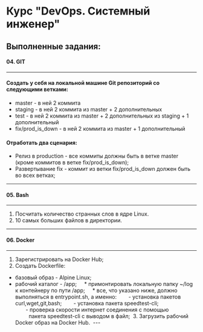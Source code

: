 # Курс "DevOps. Системный инженер"

## Выполненные задания:

#### 04. GIT
---
#### Создать у себя на локальной машине Git репозиторий со следующими ветками:

* master - в ней 2 коммита
* staging - в ней 2 коммита из master + 2 дополнительных
* test - в ней 2 коммита из master + 2 дополнительных из staging + 1 дополнительный
* fix/prod_is_down - в ней 2 коммита из master + 1 дополнительный

#### Отработать два сценария:

* Релиз в production - все коммиты должны быть в ветке master (кроме коммитов в ветке fix/prod_is_down);
* Развертывание fix - коммит из ветки fix/prod_is_down должен быть во всех ветках;
---

#### 05. Bash
---
1. Посчитать количество странных слов в ядре Linux.
2. 10 самых больших файлов в директории.
---

#### 06. Docker
---
1. Зарегистрировать на Docker Hub;
2. Создать Dockerfile:
  * базовый образ - Alpine Linux;
  * рабочий каталог - /app;
    * примонтировать локальную папку ~/log к контейнеру по пути /app;
    * все, что указано ниже, должно выполняться в entrypoint.sh, а именно:
       - установка пакетов curl,wget,git,bash;
       - установка пакета speedtest-cli;    
       - проверка скорости интернет соединения с помощью 
         пакета speedtest-cli с выводом в файл;
 3. Загрузить рабочий Docker образ на Docker Hub.
 ---
